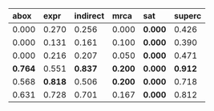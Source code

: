  | abox       | expr       | indirect   | mrca       | sat        | superc     | 
 | :---       | :---       | :---       | :---       | :---       | :---       | 
 | 0.000      | 0.270      | 0.256      | 0.000      | **0.000**  | 0.426      | 
 | 0.000      | 0.131      | 0.161      | 0.100      | **0.000**  | 0.390      | 
 | 0.000      | 0.216      | 0.207      | 0.050      | **0.000**  | 0.471      | 
 | **0.764**  | 0.551      | **0.837**  | **0.200**  | **0.000**  | **0.912**  | 
 | 0.568      | **0.818**  | 0.506      | **0.200**  | **0.000**  | 0.718      | 
 | 0.631      | 0.728      | 0.701      | 0.167      | **0.000**  | 0.812      | 
